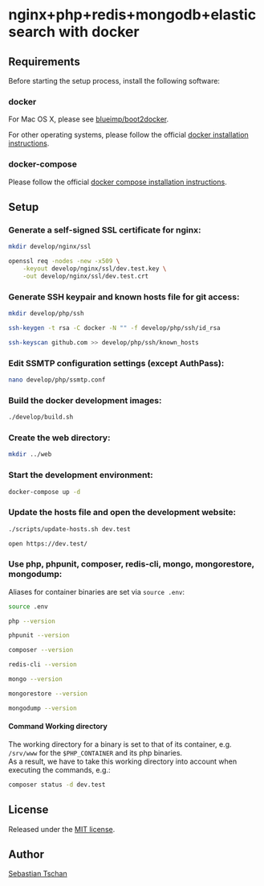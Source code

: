 # nginx+php+redis+mongodb+elasticsearch with docker

## Requirements

Before starting the setup process, install the following software:

### docker

For Mac OS X, please see [blueimp/boot2docker](https://github.com/blueimp/boot2docker).

For other operating systems, please follow the official [docker installation instructions](http://docs.docker.com/installation/#installation).

### docker-compose

Please follow the official [docker compose installation instructions](http://docs.docker.com/compose/install/#install-compose).

## Setup

### Generate a self-signed SSL certificate for nginx:

```sh
mkdir develop/nginx/ssl

openssl req -nodes -new -x509 \
	-keyout develop/nginx/ssl/dev.test.key \
	-out develop/nginx/ssl/dev.test.crt
```

### Generate SSH keypair and known hosts file for git access:

```sh
mkdir develop/php/ssh

ssh-keygen -t rsa -C docker -N "" -f develop/php/ssh/id_rsa

ssh-keyscan github.com >> develop/php/ssh/known_hosts
```

### Edit SSMTP configuration settings (except AuthPass):

```sh
nano develop/php/ssmtp.conf
```

### Build the docker development images:

```sh
./develop/build.sh
```

### Create the web directory:

```sh
mkdir ../web
```

### Start the development environment:

```sh
docker-compose up -d
```

### Update the hosts file and open the development website:

```sh
./scripts/update-hosts.sh dev.test

open https://dev.test/
```

### Use php, phpunit, composer, redis-cli, mongo, mongorestore, mongodump:

Aliases for container binaries are set via `source .env`:

```sh
source .env

php --version

phpunit --version

composer --version

redis-cli --version

mongo --version

mongorestore --version

mongodump --version
```

#### Command Working directory

The working directory for a binary is set to that of its container, e.g. `/srv/www` for the `$PHP_CONTAINER` and its php binaries.  
As a result, we have to take this working directory into account when executing the commands, e.g.:

```sh
composer status -d dev.test
```

## License

Released under the [MIT license](http://www.opensource.org/licenses/MIT).

## Author

[Sebastian Tschan](https://blueimp.net/)
